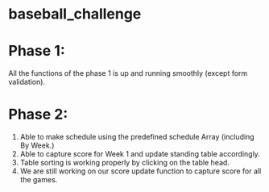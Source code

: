 baseball_challenge
==================
Phase 1:
==================
All the functions of the phase 1 is up and running smoothly (except form validation).

Phase 2: 
==================
1. Able to make schedule using the predefined schedule Array (including By Week.)
2. Able to capture score for Week 1 and update standing table accordingly. 
3. Table sorting is working properly by clicking on the table head. 
4. We are still working on our score update function to capture score for all the games. 
